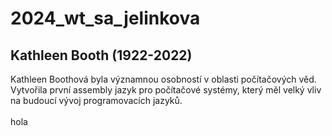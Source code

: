 # 2024_wt_sa_jelinkova
## Kathleen Booth (1922-2022)
Kathleen Boothová byla významnou osobností v oblasti počítačových věd. Vytvořila první assembly jazyk pro počítačové systémy, který měl velký vliv na budoucí vývoj programovacích jazyků. <br> <br> 
hola
